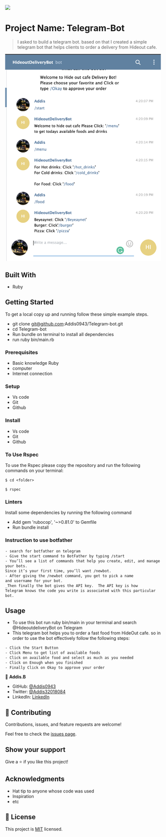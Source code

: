 ![](https://img.shields.io/badge/Microverse-blueviolet)

# Project Name: Telegram-Bot

> I asked to build a telegram bot. based on that I created a simple telegram bot that helps clients to order a delivery from Hideout cafe.

![screenshot](./telegram.png)

## Built With

- Ruby

## Getting Started

To get a local copy up and running follow these simple example steps.

- git clone git@github.com:Addis0943/Telegram-bot.git
- cd Telegram-bot
- Run bundle on terminal to install all dependencies
- run ruby bin/main.rb

### Prerequisites

- Basic knowledge Ruby
- computer
- Internet connection

### Setup

- Vs code
- Git
- Github

### Install

- Vs code
- Git
- Github

### To Use Rspec

To use the Rspec please copy the repository and run the following commands on your terminal:

```
$ cd <folder>
```

```
$ rspec
```

### Linters

Install some dependencies by running the following command

- Add gem 'rubocop', '~>0.81.0' to Gemfile
- Run bundle install

### Instruction to use botfather

```
- search for botfather on telegram
- Give the start command to BotFather by typing /start
- You’ll see a list of commands that help you create, edit, and manage your bots.
Since it’s your first time, you’ll want /newbot.
- After giving the /newbot command, you get to pick a name
and username for your bot.
_Then finally the bot gives the API key.  The API key is how
Telegram knows the code you write is associated with this particular bot.
```

## Usage

- To use this bot run ruby bin/main in your terminal and search
  @HideoutdeliveryBot on Telegram
- This telegram bot helps you to order a fast food from HideOut cafe. so in order to use the bot effectively follow the following steps:

```
- Click the Start Button
- Click Menu to get list of available foods
- Click on available food and select as much as you needed
- Click on Enough when you finished
- Finally Click on Okay to approve your order
```

👤 **Addis.B**

- GitHub: [@Addis0943](https://github.com/Addis0943)
- Twitter: [@Addis32018084](https://twitter.com/Addis32018084)
- LinkedIn: [LinkedIn](https://www.linkedin.com/in/addis-belete-134b98191/)

## 🤝 Contributing

Contributions, issues, and feature requests are welcome!

Feel free to check the [issues page](issues/).

## Show your support

Give a ⭐️ if you like this project!

## Acknowledgments

- Hat tip to anyone whose code was used
- Inspiration
- etc

## 📝 License

This project is [MIT](lic.url) licensed.
